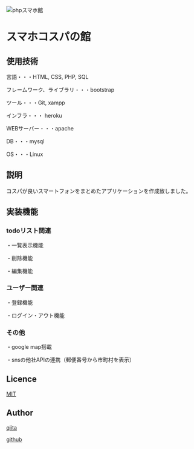 ![phpスマホ館](https://user-images.githubusercontent.com/59543879/79082262-5fbfec80-7d5f-11ea-8f36-2b58521ed615.png)

スマホコスパの館
====



## 使用技術
<p>言語・・・HTML, CSS, PHP, SQL</p>
<p>フレームワーク、ライブラリ・・・bootstrap</p>
<p>ツール・・・Git, xampp</p>
<p>インフラ・・・ heroku</p>
<p>WEBサーバー・・・apache</p>
<p>DB・・・mysql</p>
<p>OS・・・Linux</p>

 




## 説明
コスパが良いスマートフォンをまとめたアプリケーションを作成致しました。


## 実装機能
<h3>todoリスト関連</h3>
<p>・一覧表示機能</p>
<p>・削除機能</p>
<p>・編集機能</p>


<h3>ユーザー関連</h3>
<p>・登録機能</p>
<p>・ログイン・アウト機能</p>

<h3>その他</h3>
<p>・google map搭載</p>
<p>・snsの他社APIの連携（郵便番号から市町村を表示）</p>
 

## Licence

[MIT](https://github.com/tcnksm/tool/blob/master/LICENCE)

## Author

[qiita](https://qiita.com/siraki)

[github](https://github.com/siraki66/phpkadai)

